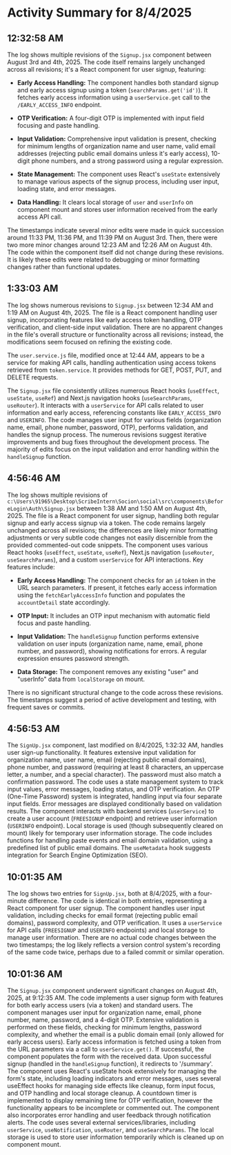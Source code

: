 # Activity Summary for 8/4/2025

## 12:32:58 AM
The log shows multiple revisions of the `Signup.jsx` component between August 3rd and 4th, 2025.  The code itself remains largely unchanged across all revisions; it's a React component for user signup, featuring:

* **Early Access Handling:** The component handles both standard signup and early access signup using a token (`searchParams.get('id')`).  It fetches early access information using a `userService.get` call to the `/EARLY_ACCESS_INFO` endpoint.

* **OTP Verification:** A four-digit OTP is implemented with input field focusing and paste handling.

* **Input Validation:**  Comprehensive input validation is present, checking for minimum lengths of organization name and user name, valid email addresses (rejecting public email domains unless it's early access), 10-digit phone numbers, and a strong password using a regular expression.

* **State Management:**  The component uses React's `useState` extensively to manage various aspects of the signup process, including user input, loading state, and error messages.

* **Data Handling:**  It clears local storage of `user` and `userInfo` on component mount and stores user information received from the early access API call.


The timestamps indicate several minor edits were made in quick succession around 11:33 PM, 11:36 PM, and 11:39 PM on August 3rd.  Then, there were two more minor changes around 12:23 AM and 12:26 AM on August 4th.  The code within the component itself did not change during these revisions.  It is likely these edits were related to debugging or minor formatting changes rather than functional updates.


## 1:33:03 AM
The log shows numerous revisions to `Signup.jsx` between 12:34 AM and 1:19 AM on August 4th, 2025.  The file is a React component handling user signup, incorporating features like early access token handling, OTP verification, and client-side input validation.  There are no apparent changes in the file's overall structure or functionality across all revisions; instead, the modifications seem focused on refining the existing code.

The `user.service.js` file, modified once at 12:44 AM, appears to be a service for making API calls, handling authentication using access tokens retrieved from `token.service`.  It provides methods for GET, POST, PUT, and DELETE requests.

The `Signup.jsx` file consistently utilizes numerous React hooks (`useEffect`, `useState`, `useRef`) and Next.js navigation hooks (`useSearchParams`, `useRouter`).  It interacts with a `userService` for API calls related to user information and early access, referencing constants like `EARLY_ACCESS_INFO` and `USERINFO`.  The code manages user input for various fields (organization name, email, phone number, password, OTP), performs validation, and handles the signup process.  The numerous revisions suggest iterative improvements and bug fixes throughout the development process.  The majority of edits focus on the input validation and error handling within the `handleSignup` function.


## 4:56:46 AM
The log shows multiple revisions of `c:\Users\91965\Desktop\ScribeIntern\Socion\social\src\components\BeforeLogin\Auth\Signup.jsx` between 1:38 AM and 1:50 AM on August 4th, 2025.  The file is a React component for user signup, handling both regular signup and early access signup via a token.  The code remains largely unchanged across all revisions; the differences are likely minor formatting adjustments or very subtle code changes not easily discernible from the provided commented-out code snippets.  The component uses various React hooks (`useEffect`, `useState`, `useRef`), Next.js navigation (`useRouter`, `useSearchParams`), and a custom `userService` for API interactions.  Key features include:

* **Early Access Handling:** The component checks for an `id` token in the URL search parameters. If present, it fetches early access information using the `fetchEarlyAccessInfo` function and populates the `accountDetail` state accordingly.

* **OTP Input:** It includes an OTP input mechanism with automatic field focus and paste handling.

* **Input Validation:**  The `handleSignup` function performs extensive validation on user inputs (organization name, name, email, phone number, and password), showing notifications for errors.  A regular expression ensures password strength.

* **Data Storage:** The component removes any existing "user" and "userInfo" data from `localStorage` on mount.


There is no significant structural change to the code across these revisions. The timestamps suggest a period of active development and testing, with frequent saves or commits.


## 4:56:53 AM
The `SignUp.jsx` component, last modified on 8/4/2025, 1:32:32 AM, handles user sign-up functionality.  It features extensive input validation for organization name, user name, email (rejecting public email domains), phone number, and password (requiring at least 8 characters, an uppercase letter, a number, and a special character).  The password must also match a confirmation password.  The code uses a state management system to track input values, error messages, loading status, and OTP verification.  An OTP (One-Time Password) system is integrated, handling input via four separate input fields.  Error messages are displayed conditionally based on validation results.  The component interacts with backend services (`userService`) to create a user account (`FREESIGNUP` endpoint) and retrieve user information (`USERINFO` endpoint).  Local storage is used (though subsequently cleared on mount) likely for temporary user information storage.  The code includes functions for handling paste events and email domain validation, using a predefined list of public email domains.  The `useMetadata` hook suggests integration for Search Engine Optimization (SEO).


## 10:01:35 AM
The log shows two entries for `SignUp.jsx`, both at 8/4/2025, with a four-minute difference.  The code is identical in both entries, representing a React component for user signup.  The component handles user input validation, including checks for email format (rejecting public email domains), password complexity, and OTP verification.  It uses a `userService` for API calls (`FREESIGNUP` and `USERINFO` endpoints) and local storage to manage user information.  There are no actual code changes between the two timestamps; the log likely reflects a version control system's recording of the same code twice, perhaps due to a failed commit or similar operation.


## 10:01:36 AM
The `Signup.jsx` component underwent significant changes on August 4th, 2025, at 9:12:35 AM.  The code implements a user signup form with features for both early access users (via a token) and standard users.  The component manages user input for organization name, email, phone number, name, password, and a 4-digit OTP.  Extensive validation is performed on these fields, checking for minimum lengths, password complexity, and whether the email is a public domain email (only allowed for early access users).  Early access information is fetched using a token from the URL parameters via a call to `userService.get()`. If successful, the component populates the form with the received data.  Upon successful signup (handled in the `handleSignup` function), it redirects to '/summary'.  The component uses React's useState hook extensively for managing the form's state, including loading indicators and error messages, uses several useEffect hooks for managing side effects like cleanup, form input focus, and OTP handling and local storage cleanup. A countdown timer is implemented to display remaining time for OTP verification, however the functionality appears to be incomplete or commented out. The component also incorporates error handling and user feedback through notification alerts.  The code uses several external services/libraries, including `userService`, `useNotification`, `useRouter`, and `useSearchParams`.  The local storage is used to store user information temporarily which is cleaned up on component mount.

